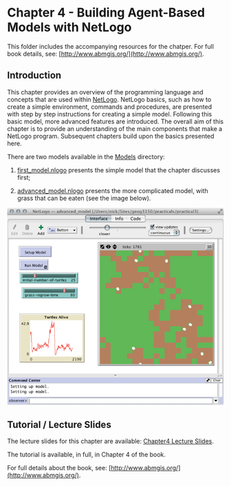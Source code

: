 # Chapter 4 - Building Agent-Based Models with NetLogo

This folder includes the accompanying resources for the chatper. For full book details, see: [http://www.abmgis.org/](http://www.abmgis.org/).

## Introduction

This chapter provides an overview of the programming language and concepts that are used within [NetLogo](https://ccl.northwestern.edu/netlogo/). NetLogo basics, such as how to create a simple environment, commands and procedures, are presented with step by step instructions for creating a simple model. Following this basic model, more advanced features are introduced. The overall aim of this chapter is to provide an understanding of the main components that make a NetLogo program. Subsequent chapters build upon the basics presented here.

There are two models available in the [Models](./Models) directory:

 1. [first_model.nlogo](./Models/first_model.nlogo) presents the simple model that the chapter discusses first;

 2. [advanced_model.nlogo](./Models/advanced_model.nlogo) presents the more complicated model, with grass that can be eaten (see the image below).

<img src="./Models/advanced_model_figure.png" alt="A picture of the advanced model" />

## Tutorial / Lecture Slides

The lecture slides for this chapter are available: [Chapter4 Lecture Slides](./Chapter4-Lecture.pptx).

The tutorial is available, in full, in Chapter 4 of the book.

For full details about the book, see: [http://www.abmgis.org/](http://www.abmgis.org/).

